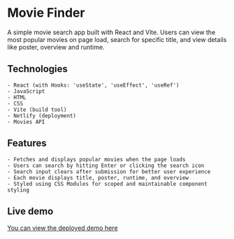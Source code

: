 # Movie Finder

A simple movie search app built with React and Vite.
Users can view the most popular movies on page load, search for specific title, and view details like poster, overview and runtime.

## Technologies

    - React (with Hooks: 'useState', 'useEffect', 'useRef')
    - JavaScript
    - HTML
    - CSS
    - Vite (build tool)
    - Netlify (deployment)
    - Movies API

## Features

    - Fetches and displays popular movies when the page loads
    - Users can search by hitting Enter or clicking the search icon
    - Search input clears after submission for better user experience
    - Each movie displays title, poster, runtime, and overview
    - Styled using CSS Modules for scoped and maintainable component styling

## Live demo

[You can view the deployed demo here](https://incandescent-phoenix-1b2fa2.netlify.app/)
